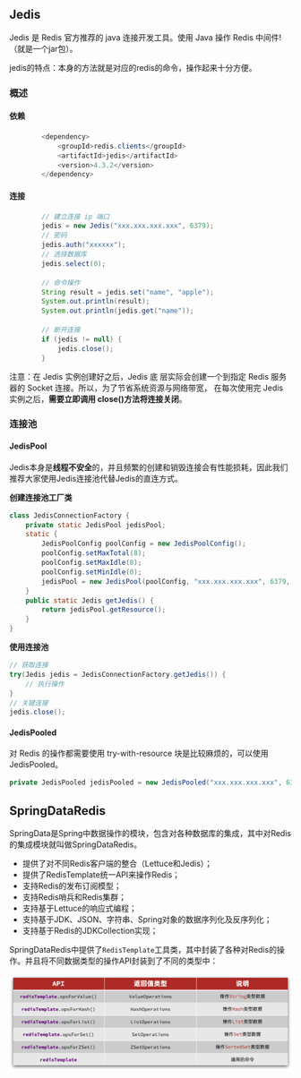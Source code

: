## Jedis

Jedis 是 Redis 官方推荐的 java 连接开发工具。使用 Java 操作 Redis 中间件!（就是一个jar包）。

jedis的特点：本身的方法就是对应的redis的命令，操作起来十分方便。



### 概述

#### 依赖

```java
        <dependency>
            <groupId>redis.clients</groupId>
            <artifactId>jedis</artifactId>
            <version>4.3.2</version>
        </dependency>
```

#### 连接

```java
        // 建立连接 ip 端口
        jedis = new Jedis("xxx.xxx.xxx.xxx", 6379);
        // 密码
        jedis.auth("xxxxxx");
        // 选择数据库
        jedis.select(0);

        // 命令操作
        String result = jedis.set("name", "apple");
        System.out.println(result);
        System.out.println(jedis.get("name"));

        // 断开连接
        if (jedis != null) {
            jedis.close();
        }
```

注意：在 Jedis 实例创建好之后，Jedis 底 层实际会创建一个到指定 Redis 服务器的 Socket 连接。所以，为了节省系统资源与网络带宽， 在每次使用完 Jedis 实例之后，**需要立即调用 close()方法将连接关闭**。

### 连接池

#### JedisPool

Jedis本身是**线程不安全**的，并且频繁的创建和销毁连接会有性能损耗，因此我们推荐大家使用Jedis连接池代替Jedis的直连方式。

**创建连接池工厂类**

```java
class JedisConnectionFactory {
    private static JedisPool jedisPool;
    static {
        JedisPoolConfig poolConfig = new JedisPoolConfig();
        poolConfig.setMaxTotal(8);
        poolConfig.setMaxIdle(8);
        poolConfig.setMinIdle(0);
        jedisPool = new JedisPool(poolConfig, "xxx.xxx.xxx.xxx", 6379, 1000, "xxxxxx");
    }
    public static Jedis getJedis() {
        return jedisPool.getResource();
    }
}
```

**使用连接池**

```java
// 获取连接
try(Jedis jedis = JedisConnectionFactory.getJedis()) {
    // 执行操作
}
// 关键连接
jedis.close();
```

#### JedisPooled

对 Redis 的操作都需要使用 try-with-resource 块是比较麻烦的，可以使用 JedisPooled。

```java
private JedisPooled jedisPooled = new JedisPooled("xxx.xxx.xxx.xxx", 6379);
```

## SpringDataRedis

SpringData是Spring中数据操作的模块，包含对各种数据库的集成，其中对Redis的集成模块就叫做SpringDataRedis。

- 提供了对不同Redis客户端的整合（Lettuce和Jedis）；
- 提供了RedisTemplate统一API来操作Redis；
- 支持Redis的发布订阅模型；
- 支持Redis哨兵和Redis集群；
- 支持基于Lettuce的响应式编程；
- 支持基于JDK、JSON、字符串、Spring对象的数据序列化及反序列化；
- 支持基于Redis的JDKCollection实现；

SpringDataRedis中提供了`RedisTemplate`工具类，其中封装了各种对Redis的操作。并且将不同数据类型的操作API封装到了不同的类型中：

![](typora文档图片/UFlNIV0.png)




